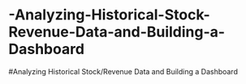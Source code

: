# -Analyzing-Historical-Stock-Revenue-Data-and-Building-a-Dashboard
#Analyzing Historical Stock/Revenue Data and Building a Dashboard
